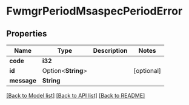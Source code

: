 # FwmgrPeriodMsaspecPeriodError

## Properties

Name | Type | Description | Notes
------------ | ------------- | ------------- | -------------
**code** | **i32** |  | 
**id** | Option<**String**> |  | [optional]
**message** | **String** |  | 

[[Back to Model list]](../README.md#documentation-for-models) [[Back to API list]](../README.md#documentation-for-api-endpoints) [[Back to README]](../README.md)


